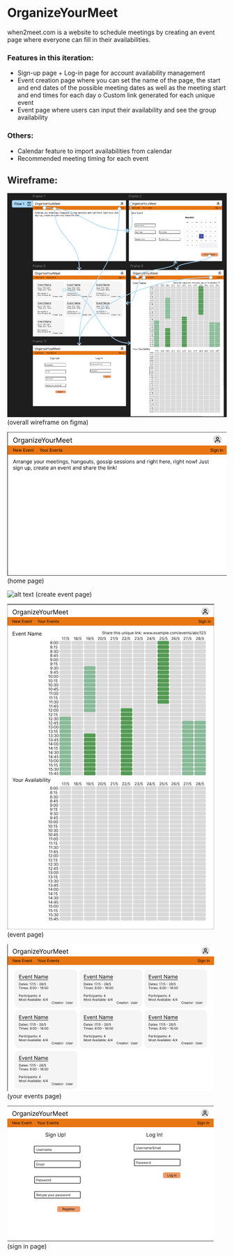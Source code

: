 # OrganizeYourMeet
when2meet.com is a website to schedule meetings by creating an event page where everyone can fill in their availabilities. 

### Features in this iteration:
-	Sign-up page + Log-in page for account availability management
-	Event creation page where you can set the name of the page, the start and end dates of the possible meeting dates as well as the meeting start and end times for each day
o	Custom link generated for each unique event
-	Event page where users can input their availability and see the group availability

### Others:
-	Calendar feature to import availabilities from calendar 
-	Recommended meeting timing for each event

## Wireframe:
![alt text](./images/wireframe.png)
(overall wireframe on figma)

![alt text](./images/firstframe.png)
(home page)

![alt text](.images/secondframe.png)
(create event page)

![alt text](./images/thirdframe.png)
(event page)

![alt text](./images/fourthframe.png)
(your events page)

![alt text](./images/fifthframe.png)
(sign in page)